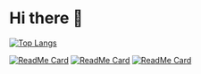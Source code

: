 # Hi there 👋

[![Top Langs](https://github-readme-stats.vercel.app/api/top-langs/?username=arlac77)](https://github.com/arlac77/)

[![ReadMe Card](https://github-readme-stats.vercel.app/api/pin/?username=arlac77&repo=svelte-guard-history-router)](https://github.com/arlac77/svelte-guard-history-router)
[![ReadMe Card](https://github-readme-stats.vercel.app/api/pin/?username=arlac77&repo=svelte-session-manager)](https://github.com/arlac77/svelte-session-manager)
[![ReadMe Card](https://github-readme-stats.vercel.app/api/pin/?username=template-tools&repo=template-sync)](https://github.com/template-tools/template-sync)
